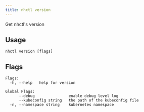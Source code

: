 ```yaml
---
title: nhctl version
---
```


Get nhctl's version

## Usage

```
nhctl version [flags]
```

## Flags

```
Flags:
  -h, --help   help for version

Global Flags:
      --debug               enable debug level log
      --kubeconfig string   the path of the kubeconfig file
  -n, --namespace string    kubernetes namespace
```
